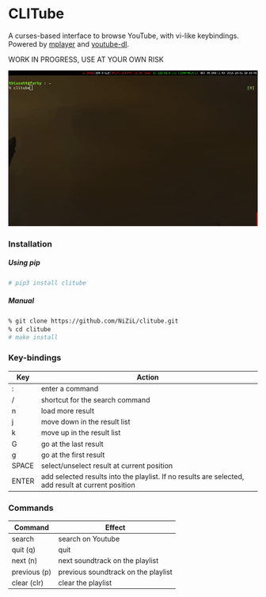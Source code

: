 # CLITube

A curses-based interface to browse YouTube, with vi-like keybindings.  
Powered by [mplayer](http://www.mplayerhq.hu/) and [youtube-dl](https://rg3.github.io/youtube-dl/).

WORK IN PROGRESS, USE AT YOUR OWN RISK

![screenshoot](https://raw.githubusercontent.com/NiZiL/clitube/master/clitube.gif)

### Installation

##### Using pip

```bash
# pip3 install clitube
```

##### Manual

```bash
% git clone https://github.com/NiZiL/clitube.git
% cd clitube
# make install
```

### Key-bindings

| Key   | Action | 
|-------|--------|
| :     | enter a command |
| /     | shortcut for the search command |
| n     | load more result |
| j     | move down in the result list |
| k     | move up in the result list |
| G     | go at the last result |
| g     | go at the first result |
| SPACE | select/unselect result at current position |
| ENTER | add selected results into the playlist. If no results are selected, add result at current position |


### Commands

| Command | Effect |
|---------|--------|
| search  | search on Youtube |
| quit (q)| quit |
| next (n)| next soundtrack on the playlist |
| previous (p) | previous soundtrack on the playlist |
| clear (clr) | clear the playlist |

